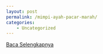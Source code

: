```yaml
---
layout: post
permalink: /mimpi-ayah-pacar-marah/
categories:
    - Uncategorized
---
```


[Baca Selengkapnya](/05)